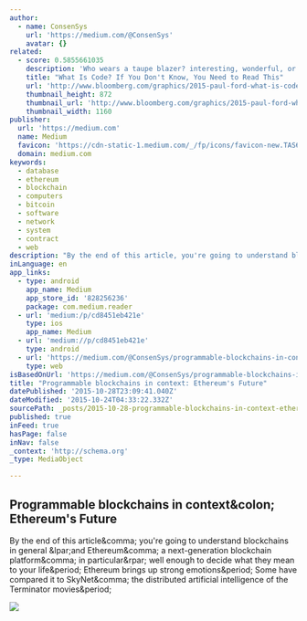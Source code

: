 ```yaml
---
author:
  - name: ConsenSys
    url: 'https://medium.com/@ConsenSys'
    avatar: {}
related:
  - score: 0.5855661035
    description: 'Who wears a taupe blazer? interesting, wonderful, or disturbing way. A computer is a clock with benefits. They all work the same, doing second-grade math, one step at a time: Tick, take a number and put it in box one. Tick, take another number, put it in box two.'
    title: "What Is Code? If You Don't Know, You Need to Read This"
    url: 'http://www.bloomberg.com/graphics/2015-paul-ford-what-is-code/'
    thumbnail_height: 872
    thumbnail_url: 'http://www.bloomberg.com/graphics/2015-paul-ford-what-is-code/images/promo.jpg'
    thumbnail_width: 1160
publisher:
  url: 'https://medium.com'
  name: Medium
  favicon: 'https://cdn-static-1.medium.com/_/fp/icons/favicon-new.TAS6uQ-Y7kcKgi0xjcYHXw.ico'
  domain: medium.com
keywords:
  - database
  - ethereum
  - blockchain
  - computers
  - bitcoin
  - software
  - network
  - system
  - contract
  - web
description: "By the end of this article, you're going to understand blockchains in general (and Ethereum, a next-generation blockchain platform, in particular) well enough to decide what they mean to your life. Ethereum brings up strong emotions. Some have compared it to SkyNet, the distributed artificial intelligence of the Terminator movies."
inLanguage: en
app_links:
  - type: android
    app_name: Medium
    app_store_id: '828256236'
    package: com.medium.reader
  - url: 'medium:/p/cd8451eb421e'
    type: ios
    app_name: Medium
  - url: 'medium://p/cd8451eb421e'
    type: android
  - url: 'https://medium.com/@ConsenSys/programmable-blockchains-in-context-ethereum-s-future-cd8451eb421e'
    type: web
isBasedOnUrl: 'https://medium.com/@ConsenSys/programmable-blockchains-in-context-ethereum-s-future-cd8451eb421e#.ccl9o1btx'
title: "Programmable blockchains in context: Ethereum's Future"
datePublished: '2015-10-28T23:09:41.040Z'
dateModified: '2015-10-24T04:33:22.332Z'
sourcePath: _posts/2015-10-28-programmable-blockchains-in-context-ethereums-future.md
published: true
inFeed: true
hasPage: false
inNav: false
_context: 'http://schema.org'
_type: MediaObject

---
```

<article style=""><h1>Programmable blockchains in context&amp;colon; Ethereum's Future</h1><p>By the end of this article&amp;comma; you're going to understand blockchains in general &amp;lpar;and Ethereum&amp;comma; a next-generation blockchain platform&amp;comma; in particular&amp;rpar; well enough to decide what they mean to your life&amp;period; Ethereum brings up strong emotions&amp;period; Some have compared it to SkyNet&amp;comma; the distributed artificial intelligence of the Terminator movies&amp;period;</p><img src="https://cdn-images-1.medium.com/max/1200/1*gJIoEfJ9vHsZRwFiqRMlvQ.png" /></article>